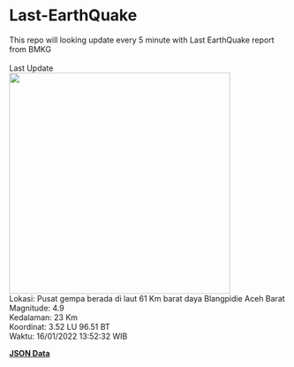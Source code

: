 # Last-EarthQuake
This repo will looking update every 5 minute with Last EarthQuake report from BMKG
<br>
<br>
Last Update
<br>
<img src="https://ews.bmkg.go.id/TEWS/data/20220116135232.mmi.jpg" width="400"/>
<br>
Lokasi: Pusat gempa berada di laut 61 Km barat daya Blangpidie Aceh Barat <br>
Magnitude: 4.9 <br>
Kedalaman: 23 Km <br>
Koordinat: 3.52 LU 96.51 BT <br>
Waktu: 16/01/2022 13:52:32 WIB <br>

<a href="./data/data.json">**JSON Data**</a>
